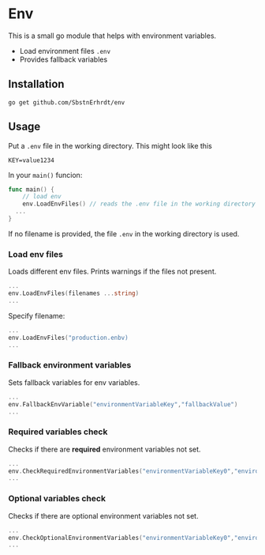 # Env

This is a small go module that helps with environment variables.

* Load environment files `.env`
* Provides fallback variables

## Installation
```
go get github.com/SbstnErhrdt/env
```

## Usage

Put a `.env` file in the working directory.
This might look like this
```
KEY=value1234
```

In your `main()` funcion:
```go
func main() {
	// load env
	env.LoadEnvFiles() // reads the .env file in the working directory
  ...
}
```
If no filename is provided, the file `.env` in the working directory is used.



### Load env files
Loads different env files. Prints warnings if the files not present. 
```go
...
env.LoadEnvFiles(filenames ...string)
...
```

Specify filename:
```go
...
env.LoadEnvFiles("production.enbv)
...
```

### Fallback environment variables
Sets fallback variables for env variables. 
```go
...
env.FallbackEnvVariable("environmentVariableKey","fallbackValue")
...
```

### Required variables check
Checks if there are **required** environment variables not set. 
```go
...
env.CheckRequiredEnvironmentVariables("environmentVariableKey0","environmentVariableKey1")
...
```

### Optional variables check
Checks if there are optional environment variables not set. 
```go
...
env.CheckOptionalEnvironmentVariables("environmentVariableKey0","environmentVariableKey1")
...
```

